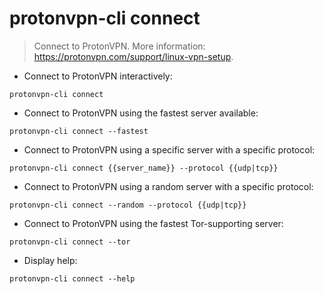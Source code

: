 # protonvpn-cli connect

> Connect to ProtonVPN.
> More information: <https://protonvpn.com/support/linux-vpn-setup>.

- Connect to ProtonVPN interactively:

`protonvpn-cli connect`

- Connect to ProtonVPN using the fastest server available:

`protonvpn-cli connect --fastest`

- Connect to ProtonVPN using a specific server with a specific protocol:

`protonvpn-cli connect {{server_name}} --protocol {{udp|tcp}}`

- Connect to ProtonVPN using a random server with a specific protocol:

`protonvpn-cli connect --random --protocol {{udp|tcp}}`

- Connect to ProtonVPN using the fastest Tor-supporting server:

`protonvpn-cli connect --tor`

- Display help:

`protonvpn-cli connect --help`
